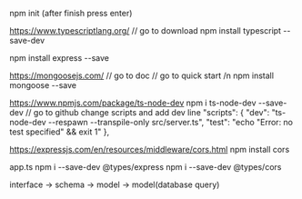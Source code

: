 
npm init (after finish press enter)

https://www.typescriptlang.org/  // go to download
npm install typescript --save-dev

npm install express --save

https://mongoosejs.com/    // go to doc   // go to quick start /n
npm install mongoose --save

https://www.npmjs.com/package/ts-node-dev
npm i ts-node-dev --save-dev
// go to github
 change scripts and add dev line
 "scripts": {
    "dev": "ts-node-dev --respawn --transpile-only src/server.ts",
    "test": "echo \"Error: no test specified\" && exit 1"
  },

https://expressjs.com/en/resources/middleware/cors.html
npm install cors


app.ts
npm i --save-dev @types/express
npm i --save-dev @types/cors



 interface -> schema -> model -> model(database query)